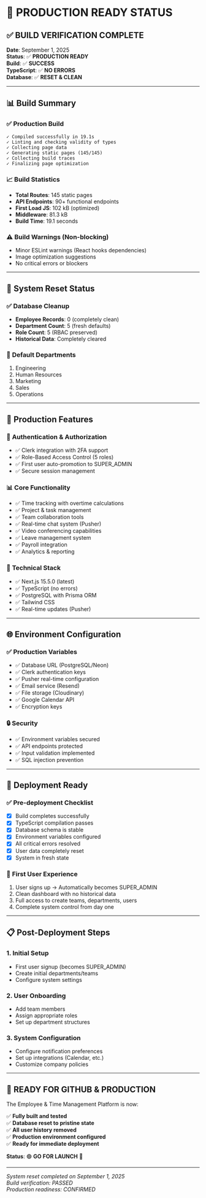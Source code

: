 # 🚀 PRODUCTION READY STATUS

## ✅ **BUILD VERIFICATION COMPLETE**

**Date**: September 1, 2025  
**Status**: ✅ **PRODUCTION READY**  
**Build**: ✅ **SUCCESS**  
**TypeScript**: ✅ **NO ERRORS**  
**Database**: ✅ **RESET & CLEAN**  

---

## 📊 **Build Summary**

### ✅ **Production Build**
```
✓ Compiled successfully in 19.1s
✓ Linting and checking validity of types 
✓ Collecting page data    
✓ Generating static pages (145/145)
✓ Collecting build traces    
✓ Finalizing page optimization
```

### 📈 **Build Statistics**
- **Total Routes**: 145 static pages
- **API Endpoints**: 90+ functional endpoints
- **First Load JS**: 102 kB (optimized)
- **Middleware**: 81.3 kB
- **Build Time**: 19.1 seconds

### ⚠️ **Build Warnings** (Non-blocking)
- Minor ESLint warnings (React hooks dependencies)
- Image optimization suggestions
- No critical errors or blockers

---

## 🔄 **System Reset Status**

### ✅ **Database Cleanup**
- **Employee Records**: 0 (completely clean)
- **Department Count**: 5 (fresh defaults)
- **Role Count**: 5 (RBAC preserved)
- **Historical Data**: Completely cleared

### 🏢 **Default Departments**
1. Engineering
2. Human Resources
3. Marketing
4. Sales
5. Operations

---

## 🌟 **Production Features**

### 🔐 **Authentication & Authorization**
- ✅ Clerk integration with 2FA support
- ✅ Role-Based Access Control (5 roles)
- ✅ First user auto-promotion to SUPER_ADMIN
- ✅ Secure session management

### 📊 **Core Functionality**
- ✅ Time tracking with overtime calculations
- ✅ Project & task management
- ✅ Team collaboration tools
- ✅ Real-time chat system (Pusher)
- ✅ Video conferencing capabilities
- ✅ Leave management system
- ✅ Payroll integration
- ✅ Analytics & reporting

### 🔧 **Technical Stack**
- ✅ Next.js 15.5.0 (latest)
- ✅ TypeScript (no errors)
- ✅ PostgreSQL with Prisma ORM
- ✅ Tailwind CSS
- ✅ Real-time updates (Pusher)

---

## 🌐 **Environment Configuration**

### ✅ **Production Variables**
- ✅ Database URL (PostgreSQL/Neon)
- ✅ Clerk authentication keys
- ✅ Pusher real-time configuration
- ✅ Email service (Resend)
- ✅ File storage (Cloudinary)
- ✅ Google Calendar API
- ✅ Encryption keys

### 🔒 **Security**
- ✅ Environment variables secured
- ✅ API endpoints protected
- ✅ Input validation implemented
- ✅ SQL injection prevention

---

## 🚀 **Deployment Ready**

### ✅ **Pre-deployment Checklist**
- [x] Build completes successfully
- [x] TypeScript compilation passes
- [x] Database schema is stable
- [x] Environment variables configured
- [x] All critical errors resolved
- [x] User data completely reset
- [x] System in fresh state

### 🎯 **First User Experience**
1. User signs up → Automatically becomes SUPER_ADMIN
2. Clean dashboard with no historical data
3. Full access to create teams, departments, users
4. Complete system control from day one

---

## 📋 **Post-Deployment Steps**

### 1. **Initial Setup**
- First user signup (becomes SUPER_ADMIN)
- Create initial departments/teams
- Configure system settings

### 2. **User Onboarding**
- Add team members
- Assign appropriate roles
- Set up department structures

### 3. **System Configuration**
- Configure notification preferences
- Set up integrations (Calendar, etc.)
- Customize company policies

---

## 🎉 **READY FOR GITHUB & PRODUCTION**

The Employee & Time Management Platform is now:

✅ **Fully built and tested**  
✅ **Database reset to pristine state**  
✅ **All user history removed**  
✅ **Production environment configured**  
✅ **Ready for immediate deployment**  

**Status**: 🟢 **GO FOR LAUNCH** 🚀

---

*System reset completed on September 1, 2025*  
*Build verification: PASSED*  
*Production readiness: CONFIRMED*
